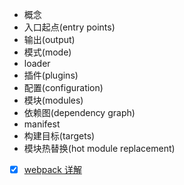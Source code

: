 - 概念
- 入口起点(entry points)
- 输出(output)
- 模式(mode)
- loader
- 插件(plugins)
- 配置(configuration)
- 模块(modules)
- 依赖图(dependency graph)
- manifest
- 构建目标(targets)
- 模块热替换(hot module replacement)

- [x] [webpack 详解](https://juejin.cn/post/6844903573675835400)
